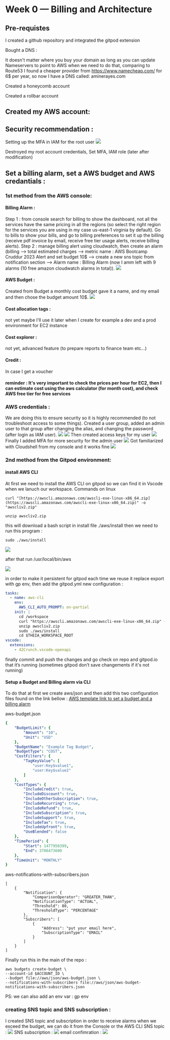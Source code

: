 # Week 0 — Billing and Architecture

## Pre-requistes
 
I created a github repository and integrated the gitpod extension

Bought a DNS : 

It doesn't matter where you buy your domain as long as you can update Nameservers to point to AWS when we need to do that, comparing to Route53 I found a cheaper provider from https://www.namecheap.com/ for 6$ per year, so now I have a DNS called: aminerayes.com 

Created a honeycomb account

Created a rollbar account

## Created my AWS account:

## Security recommendation : 
Setting up the MFA in IAM for the root user
![](../_docs/assets/week0/SettinguptheMFAinIAMdashboard.png)

Destroyed my root account credentials, Set MFA, IAM role (later after modification)

## Set a billing alarm, set a AWS budget and AWS credantials :
### 1st method from the AWS console:

#### Billing Alarm : 
Step 1 : from console search for billing to show the dashboard, not all the services have the same pricing in all the regions (so select the right region for the services you are using in my case us-east-1 virginia by default). Go to bills to show your bills, and go to billing preferences to set it up the billing (receive pdf invoice by email, receive free tier usage alerts, receive billing alerts). 
Step 2 : manage billing alert using cloudwatch, then create an alarm (billing —> total estimated charges —> metric name : AWS Bootcamp Cruddur 2023 Alert and set budget 10$ —> create a new sns topic from notification section —> Alarm name : Billing Alarm (now I amm left with 9 alarms (10 free amazon cloudwatch alarms in total)).
![](../_docs/assets/week0/Mybillingalarms.png)
#### AWS Budget :
Created from Budget a monthly cost budget gave it a name, and my email and then chose the budget amount 10$.
![](../_docs/assets/week0/MyAWSBootcampCruddur2023Budget.png)
#### Cost allocation tags : 
not yet maybe I'll use it later when I create for example a dev and a prod environment for EC2 instance
#### Cost explorer : 
not yet, advanced feature (to prepare reports to finance team etc...)
#### Credit :
In case I get a voucher 
#### reminder : It's very important to check the prices per hour for EC2, then I can estimate cost using the aws calculator (for month cost), and check AWS free tier for free services

### AWS credentials :
We are doing this to ensure security so it is highly recommended (to not troubleshoot access to some things).
Created a user group, added an admin user to that group after changing the alias, and changing the password (after login as IAM user).
![](../_docs/assets/week0/Credantialscreateusergroup.png)
![](../_docs/assets/week0/Myuser.png)
Then created access keys for my user
![](../_docs/assets/week0/Generateaccesskeysforuser.png)
Finally I added MFA for more security for the admin user
![](../_docs/assets/week0/MyuserwithMFA.png)
Got familiarized with Cloudshell from my console and it works fine
![](../_docs/assets/week0/Cloudshellconsole.png)

### 2nd method from the Gitpod environment:
#### install AWS CLI
At first we need to install the AWS CLI on gitpod so we can find it in Vscode when we lanuch our workspace.
Commands on linux
```
curl "[https://awscli.amazonaws.com/awscli-exe-linux-x86_64.zip](https://awscli.amazonaws.com/awscli-exe-linux-x86_64.zip)" -o "awscliv2.zip"
```
```
unzip awscliv2.zip
```

this will download a bash script in install file ./aws/install
then we need to run this program :
```
sudo ./aws/install
```

![](../_docs/assets/week0/InstallAWSCLIonvscode.png)

after that run /usr/local/bin/aws 

![](../_docs/assets/week0/addingenvvarsfortheAWSCLI.png)

in order to make it persistent for gitpod each time we reuse it replace export with gp env, then add the gitpod.yml new configuration :
```YAML
tasks:
  - name: aws-cli
    env:
      AWS_CLI_AUTO_PROMPT: on-partial
    init: |
      cd /workspace
      curl "https://awscli.amazonaws.com/awscli-exe-linux-x86_64.zip" -o "awscliv2.zip"
      unzip awscliv2.zip
      sudo ./aws/install
      cd $THEIA_WORKSPACE_ROOT
vscode:
  extensions:
    - 42Crunch.vscode-openapi
```
finally commit and push the changes and go check on repo and gitpod.io that it’s running (sometimes gitpod don’t save changements if it's not running)
#### Setup a Budget and Billing alarm via CLI
To do that at first we create aws/json and then add this two configuration files found on the link bellow :
[AWS template link to set a budget and a billing alarm](https://awscli.amazonaws.com/v2/documentation/api/latest/reference/budgets/create-budget.html#examples)

aws-budget.json 
```YAML
{
    "BudgetLimit": {
        "Amount": "10",
        "Unit": "USD"
    },
    "BudgetName": "Example Tag Budget",
    "BudgetType": "COST",
    "CostFilters": {
        "TagKeyValue": [
            "user:Key$value1",
            "user:Key$value2"
        ]
    },
    "CostTypes": {
        "IncludeCredit": true,
        "IncludeDiscount": true,
        "IncludeOtherSubscription": true,
        "IncludeRecurring": true,
        "IncludeRefund": true,
        "IncludeSubscription": true,
        "IncludeSupport": true,
        "IncludeTax": true,
        "IncludeUpfront": true,
        "UseBlended": false
    },
    "TimePeriod": {
        "Start": 1477958399,
        "End": 3706473600
    },
    "TimeUnit": "MONTHLY"
}
```
aws-notifications-with-subscribers.json 
```
[
    {
        "Notification": {
            "ComparisonOperator": "GREATER_THAN",
            "NotificationType": "ACTUAL",
            "Threshold": 80,
            "ThresholdType": "PERCENTAGE"
        },
        "Subscribers": [
            {
                "Address": "put your email here",
                "SubscriptionType": "EMAIL"
            }
        ]
    }
]
```
Finally run this in the main of the repo :

```
aws budgets create-budget \
--account-id $ACCOUNT_ID \
--budget file://aws/json/aws-budget.json \
--notifications-with-subscribers file://aws/json/aws-budget-notifications-with-subscribers.json
```
PS: we can also add an env var : gp env 
### creating SNS topic and SNS subscription :
I created SNS topic and subscription in order to receive alarms when we exceed the budget, we can do it from the Console or the AWS CLI
SNS topic :
![](../_docs/assets/week0/snstopic.png)
SNS subscription :
![](../_docs/assets/week0/snssubscriptions.png)
email confimration :
![](../_docs/assets/week0/snsemail.png)






